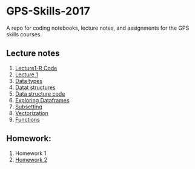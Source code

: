 # GPS-Skills-2017

A repo for coding notebooks, lecture notes, and assignments for the GPS skills courses. 

## Lecture notes

1. [Lecture1-R Code](intro-r/01-03-intro-r-lesson-gps2017-script.R)
2. [Lecture 1](intro-r/01-03-intro-r-lesson-notes.html)
3. [Data types](intro-r/04-data-types.html)
4. [Datat structures](intro-r/04-IntroR_Data_Structures.html)
3. [Data structure code](intro-r/intro-r-data-str.R)
5. [Exploring Dataframes](intro-r/05-explor-dfs.html)
6. [Subsetting](intro-r/06-subsetting.html)
7. [Vectorization](intro-r/09-vectorization.html)
8. [Functions](intro-r/10-functions.html)

## Homework: 

1. Homework 1
2. [Homework 2](https://ucsdlib.github.io/gps-skills-2017/homework/r-homework2-ggplot.html)
